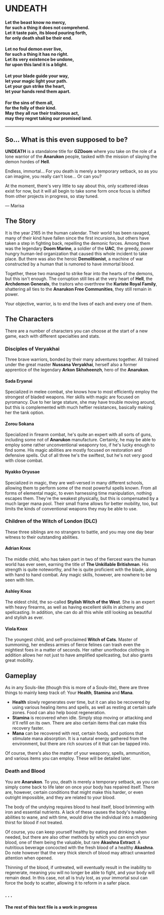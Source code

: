 # UNDEATH

#### Let the beast know no mercy,<br/>for such a thing it does not comprehend.<br/>Let it taste pain, its blood pouring forth,<br/>for only death shall be their end.

#### Let no foul demon ever live,<br/>for such a thing it has no right.<br/>Let its very existence be undone,<br/>for upon this land it is a blight.

#### Let your blade guide your way,<br/>let your magic light your path.<br/>Let your gun strike the heart,<br/>let your hands rend them apart.

#### For the sins of them all,<br/>for the folly of their kind.<br/>May they all rue their traitorous act,<br/>may they regret taking our promised land.

---

## So... What is this even supposed to be?

**UNDEATH** is a standalone title for **GZDoom** where you take on the role of a lone warrior of the **Anarukon** people, tasked with the mission of slaying the demon hordes of **Hell**.

Endless, immortal... For you death is merely a temporary setback, so as you can imagine, you really can't lose... Or can you?

At the moment, there's very little to say about this, only scattered ideas exist for now, but it will all begin to take some form once focus is shifted from other projects in progress, so stay tuned.

 — Marisa

## The Story

It is the year 2165 in the human calendar. Their world has been ravaged, many of their kind have fallen since the first incursions, but others have taken a step in fighting back, repelling the demonic forces. Among them was the legendary **Doom Marine**, a soldier of the **UAC**, the greedy, power hungry human-led organization that caused this whole incident to take place. But there was also the heroic **Demolitionist**, a machine of war constructed by a human that is rumored to have immortal blood.

Together, these two managed to strike fear into the hearts of the demons, but this isn't enough. The corruption still lies at the very heart of **Hell**, the **Archdemon Generals**, the traitors who overthrew the **Kuriste Royal Family**, shattering all ties to the **Anarukon Free Communities**, they still remain in power.

Your objective, warrior, is to end the lives of each and every one of them.

## The Characters

There are a number of characters you can choose at the start of a new game, each with different specialties and stats.

### Disciples of Veryakhai

Three brave warriors, bonded by their many adventures together. All trained under the great master **Nussana Veryakhai**, herself also a former apprentice of the legendary **Arkon Skhxheenzh**, hero of the **Anarukon**.

#### Sada Eryanai

Specialized in melee combat, she knows how to most efficiently employ the strongest of bladed weapons. Her skills with magic are focused on pyromancy. Due to her large stature, she may have trouble moving around, but this is complemented with much heftier resistances, basically making her the tank option.

#### Zorou Sokana

Specialized in firearm combat, he's quite an expert with all sorts of guns, including some not of **Anarukon** manufacture. Certainly, he may be able to employ some rather unconventional weaponry too, if he's lucky enough to find some. His magic abilities are mostly focused on restoration and defensive spells. Out of all three he's the swiftest, but he's not very good with close combat.

#### Nyakko Oryusae

Specialized in magic, they are well-versed in many different schools, allowing them to perform some of the most powerful spells known. From all forms of elemental magic, to even harnessing time manipulation, nothing escapes them. They're the weakest physically, but this is compensated by a much larger mana pool. Their small frame allows for better mobility, too, but limits the kinds of conventional weapons they may be able to use.

### Children of the Witch of London (DLC)

These three siblings are no strangers to battle, and you may one day bear witness to their outstanding abilities.

#### Adrian Knox

The middle child, who has taken part in two of the fiercest wars the human world has ever seen, earning the title of **The Unkillable Britishman**. His strength is quite noteworthy, and he is quite proficient with the blade, along with hand to hand combat. Any magic skills, however, are nowhere to be seen with him.

#### Ashley Knox

The eldest child, the so-called **Stylish Witch of the West**. She is an expert with heavy firearms, as well as having excellent skills in alchemy and spellcasting. In addition, she can do all this while still looking as beautiful and stylish as ever.

#### Viola Knox

The youngest child, and self-proclaimed **Witch of Cats**. Master of summoning, her endless armies of fierce felines can trash even the mightiest foes in a matter of seconds. Her rather unorthodox clothing in addition allows her not just to have amplified spellcasting, but also grants great mobility.

## Gameplay

As in any Souls-like (though this is more of a Souls-lite), there are three things to mainly keep track of: Your **Health**, **Stamina** and **Mana**.

- **Health** slowly regenerates over time, but it can also be recovered by using various healing items and spells, as well as resting at certain safe zones. Food can also help boost regeneration.
- **Stamina** is recovered when idle. Simply stop moving or attacking and it'll refill on its own. There are also certain items that can make this recovery faster.
- **Mana** can be recovered with rest, certain foods, and potions that stimulate mana absorption. It is a natural energy gathered from the environment, but there are rich sources of it that can be tapped into.

Of course, there's also the matter of your weaponry, spells, ammunition, and various items you can employ. These will be detailed later.

### Death and Blood

You are **Anarukon**. To you, death is merely a temporary setback, as you can simply come back to life later on once your body has repaired itself. There are, however, certain conditions that might make this harder, or even outright impossible, and they are related to your blood.

The body of the undying requires blood to heal itself, blood brimming with iron and essential nutrients. A lack of these causes the body's healing abilities to wane, and with time, would drive the individual into a maddening thirst for blood if not treated.

Of course, you can keep yourself healthy by eating and drinking when needed, but there are also other methods by which you can enrich your blood, one of them being the valuable, but rare **Akashna Extract**: A nutritious beverage concocted with the fresh blood of a healthy **Akashna**. Do note however that the very thick stench of blood may attract unwanted attention when opened.

Thinning of the blood, if untreated, will eventually result in the inability to regenerate, meaning you will no longer be able to fight, and your body will remain dead. In this case, not all is truly lost, as your immortal soul can force the body to scatter, allowing it to reform in a safer place.

### . . .

#### The rest of this text file is a work in progress